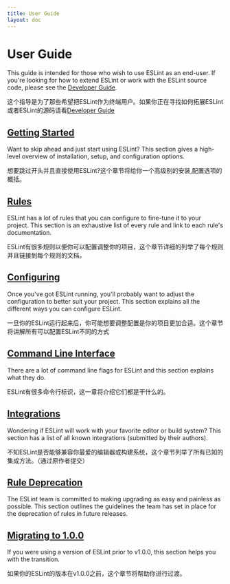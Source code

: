 ```yaml
---
title: User Guide
layout: doc
---
```

<!-- Note: No pull requests accepted for this file. See README.md in the root directory for details. -->

# User Guide

This guide is intended for those who wish to use ESLint as an end-user. If you're looking for how to extend ESLint or work with the ESLint source code, please see the [Developer Guide](../developer-guide).

这个指导是为了那些希望把ESLint作为终端用户。如果你正在寻找如何拓展ESLint或者ESLint的源码请看[Developer Guide](../developer-guide)

## [Getting Started](getting-started)

Want to skip ahead and just start using ESLint? This section gives a high-level overview of installation, setup, and configuration options.

想要跳过开头并且直接使用ESLint?这个章节将给你一个高级别的安装,配置选项的概括。

## [Rules](rules)

ESLint has a lot of rules that you can configure to fine-tune it to your project. This section is an exhaustive list of every rule and link to each rule's documentation.

ESLint有很多规则以便你可以配置调整你的项目，这个章节详细的列举了每个规则并且链接到每个规则的文档。

## [Configuring](configuring)

Once you've got ESLint running, you'll probably want to adjust the configuration to better suit your project. This section explains all the different ways you can configure ESLint.

一旦你的ESLint运行起来后，你可能想要调整配置是你的项目更加合适。这个章节将讲解所有可以配置ESLint不同的方式

## [Command Line Interface](command-line-interface)

There are a lot of command line flags for ESLint and this section explains what they do.

ESLint有很多命令行标识，这一章将介绍它们都是干什么的。

## [Integrations](integrations)

Wondering if ESLint will work with your favorite editor or build system? This section has a list of all known integrations (submitted by their authors).

不知ESLint是否能够兼容你最爱的编辑器或构建系统，这个章节列举了所有已知的集成方法。（通过原作者提交）
## [Rule Deprecation](rule-deprecation)

The ESLint team is committed to making upgrading as easy and painless as possible. This section outlines the guidelines the team has set in place for the deprecation of rules in future releases.

## [Migrating to 1.0.0](migrating-to-1.0.0)

If you were using a version of ESLint prior to v1.0.0, this section helps you with the transition.

如果你的ESLint的版本在v1.0.0之前，这个章节将帮助你进行过渡。
